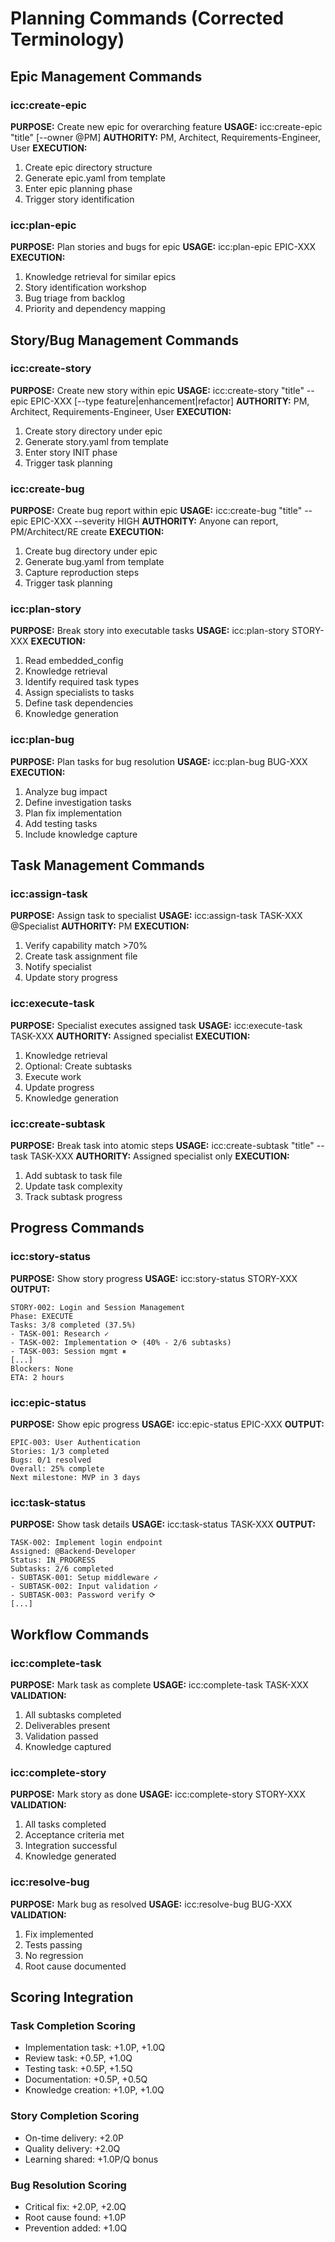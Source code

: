 # Planning Commands (Corrected Terminology)

## Epic Management Commands

### icc:create-epic
**PURPOSE:** Create new epic for overarching feature
**USAGE:** icc:create-epic "title" [--owner @PM]
**AUTHORITY:** PM, Architect, Requirements-Engineer, User
**EXECUTION:**
1. Create epic directory structure
2. Generate epic.yaml from template
3. Enter epic planning phase
4. Trigger story identification

### icc:plan-epic
**PURPOSE:** Plan stories and bugs for epic
**USAGE:** icc:plan-epic EPIC-XXX
**EXECUTION:**
1. Knowledge retrieval for similar epics
2. Story identification workshop
3. Bug triage from backlog
4. Priority and dependency mapping

## Story/Bug Management Commands

### icc:create-story
**PURPOSE:** Create new story within epic
**USAGE:** icc:create-story "title" --epic EPIC-XXX [--type feature|enhancement|refactor]
**AUTHORITY:** PM, Architect, Requirements-Engineer, User
**EXECUTION:**
1. Create story directory under epic
2. Generate story.yaml from template
3. Enter story INIT phase
4. Trigger task planning

### icc:create-bug
**PURPOSE:** Create bug report within epic
**USAGE:** icc:create-bug "title" --epic EPIC-XXX --severity HIGH
**AUTHORITY:** Anyone can report, PM/Architect/RE create
**EXECUTION:**
1. Create bug directory under epic
2. Generate bug.yaml from template
3. Capture reproduction steps
4. Trigger task planning

### icc:plan-story
**PURPOSE:** Break story into executable tasks
**USAGE:** icc:plan-story STORY-XXX
**EXECUTION:**
1. Read embedded_config
2. Knowledge retrieval
3. Identify required task types
4. Assign specialists to tasks
5. Define task dependencies
6. Knowledge generation

### icc:plan-bug
**PURPOSE:** Plan tasks for bug resolution
**USAGE:** icc:plan-bug BUG-XXX
**EXECUTION:**
1. Analyze bug impact
2. Define investigation tasks
3. Plan fix implementation
4. Add testing tasks
5. Include knowledge capture

## Task Management Commands

### icc:assign-task
**PURPOSE:** Assign task to specialist
**USAGE:** icc:assign-task TASK-XXX @Specialist
**AUTHORITY:** PM
**EXECUTION:**
1. Verify capability match >70%
2. Create task assignment file
3. Notify specialist
4. Update story progress

### icc:execute-task
**PURPOSE:** Specialist executes assigned task
**USAGE:** icc:execute-task TASK-XXX
**AUTHORITY:** Assigned specialist
**EXECUTION:**
1. Knowledge retrieval
2. Optional: Create subtasks
3. Execute work
4. Update progress
5. Knowledge generation

### icc:create-subtask
**PURPOSE:** Break task into atomic steps
**USAGE:** icc:create-subtask "title" --task TASK-XXX
**AUTHORITY:** Assigned specialist only
**EXECUTION:**
1. Add subtask to task file
2. Update task complexity
3. Track subtask progress

## Progress Commands

### icc:story-status
**PURPOSE:** Show story progress
**USAGE:** icc:story-status STORY-XXX
**OUTPUT:**
```
STORY-002: Login and Session Management
Phase: EXECUTE
Tasks: 3/8 completed (37.5%)
- TASK-001: Research ✓
- TASK-002: Implementation ⟳ (40% - 2/6 subtasks)
- TASK-003: Session mgmt ⏸
[...]
Blockers: None
ETA: 2 hours
```

### icc:epic-status
**PURPOSE:** Show epic progress
**USAGE:** icc:epic-status EPIC-XXX
**OUTPUT:**
```
EPIC-003: User Authentication
Stories: 1/3 completed
Bugs: 0/1 resolved
Overall: 25% complete
Next milestone: MVP in 3 days
```

### icc:task-status
**PURPOSE:** Show task details
**USAGE:** icc:task-status TASK-XXX
**OUTPUT:**
```
TASK-002: Implement login endpoint
Assigned: @Backend-Developer
Status: IN_PROGRESS
Subtasks: 2/6 completed
- SUBTASK-001: Setup middleware ✓
- SUBTASK-002: Input validation ✓
- SUBTASK-003: Password verify ⟳
[...]
```

## Workflow Commands

### icc:complete-task
**PURPOSE:** Mark task as complete
**USAGE:** icc:complete-task TASK-XXX
**VALIDATION:**
1. All subtasks completed
2. Deliverables present
3. Validation passed
4. Knowledge captured

### icc:complete-story
**PURPOSE:** Mark story as done
**USAGE:** icc:complete-story STORY-XXX
**VALIDATION:**
1. All tasks completed
2. Acceptance criteria met
3. Integration successful
4. Knowledge generated

### icc:resolve-bug
**PURPOSE:** Mark bug as resolved
**USAGE:** icc:resolve-bug BUG-XXX
**VALIDATION:**
1. Fix implemented
2. Tests passing
3. No regression
4. Root cause documented

## Scoring Integration

### Task Completion Scoring
- Implementation task: +1.0P, +1.0Q
- Review task: +0.5P, +1.0Q
- Testing task: +0.5P, +1.5Q
- Documentation: +0.5P, +0.5Q
- Knowledge creation: +1.0P, +1.0Q

### Story Completion Scoring
- On-time delivery: +2.0P
- Quality delivery: +2.0Q
- Learning shared: +1.0P/Q bonus

### Bug Resolution Scoring
- Critical fix: +2.0P, +2.0Q
- Root cause found: +1.0P
- Prevention added: +1.0Q